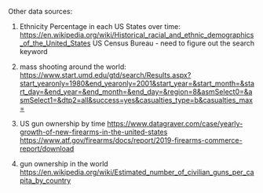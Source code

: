 Other data sources:

1. Ethnicity Percentage in each US States over time:
https://en.wikipedia.org/wiki/Historical_racial_and_ethnic_demographics_of_the_United_States
US Census Bureau - need to figure out the search keyword


2. mass shooting around the world:
https://www.start.umd.edu/gtd/search/Results.aspx?start_yearonly=1980&end_yearonly=2001&start_year=&start_month=&start_day=&end_year=&end_month=&end_day=&region=8&asmSelect0=&asmSelect1=&dtp2=all&success=yes&casualties_type=b&casualties_max=

3. US gun ownership by time
https://www.datagraver.com/case/yearly-growth-of-new-firearms-in-the-united-states
https://www.atf.gov/firearms/docs/report/2019-firearms-commerce-report/download

4. gun ownership in the world
https://en.wikipedia.org/wiki/Estimated_number_of_civilian_guns_per_capita_by_country
